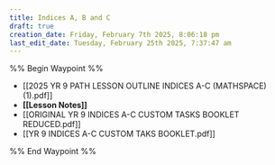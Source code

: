 ```yaml
---
title: Indices A, B and C
draft: true
creation_date: Friday, February 7th 2025, 8:06:18 pm
last_edit_date: Tuesday, February 25th 2025, 7:37:47 am
---
```


%% Begin Waypoint %%

- [[2025 YR 9 PATH LESSON OUTLINE INDICES A-C (MATHSPACE) (1).pdf]]
- **[[Lesson Notes]]**
- [[ORIGINAL YR 9 INDICES A-C CUSTOM TASKS  BOOKLET REDUCED.pdf]]
- [[YR 9 INDICES A-C CUSTOM TAKS BOOKLET.pdf]]

%% End Waypoint %%
